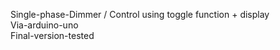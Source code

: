 Single-phase-Dimmer /
Control using toggle function + display \
Via-arduino-uno \
Final-version-tested 